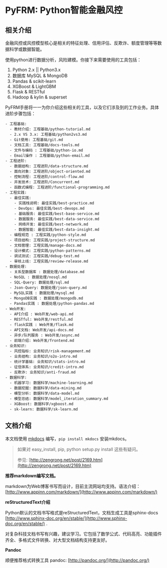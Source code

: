 # PyFRM: Python智能金融风控

## 相关介绍
金融风控或风控模型核心是相关的特征处理、信用评估、反欺诈、额度管理等等数据科学或数据智能。

使用python进行数据分析，风险建模。你接下来需要使用的工具包括：

1. Python 2.x || Python3.x
2. 数据库 MySQL & MongoDB
3. Pandas & scikit-learn
4. XGBoost & LightGBM
5. Flask & RESTful
6. Hadoop & kylin & superset

PyFRM手册将一一为你介绍这些相关的工具，以及它们涉及到的工作业务。具体进阶步骤包括：

    - 工程基础:
      - 教材介绍: 工程基础/python-tutorial.md
      - 2.x VS 3.x: 工程基础/python2vs3.md
      - Git使用: 工程基础/git.md
      - 文档工具: 工程基础/docs-tools.md
      - 文件与编码 : 工程基础/python-io.md
      - Email操作 : 工程基础/python-email.md
    - 工程进阶:
      - 数据结构: 工程进阶/data-structure.md
      - 面向对象: 工程进阶/object-oriented.md
      - 控制流程: 工程进阶/control-flow.md
      - 并发技术: 工程进阶/Concurrent.md
      - 函数式编程: 工程进阶/functional-programming.md
    - 工程实践:
      - 最佳实践:
        - 实践栈说明: 最佳实践/best-practice.md
        - DevOps: 最佳实践/best-devops.md
        - 基础服务: 最佳实践/best-base-service.md
        - 数据服务: 最佳实践/best-data-service.md
        - 网络开发: 最佳实践/best-network.md
        - 数据智能: 最佳实践/best-data-insight.md
      - 编程规范 : 工程实践/python-style.md
      - 项目结构: 工程实践/project-structure.md
      - 文档管理: 工程实践/manage-docs.md
      - 设计模式: 工程实践/python-patterns.md
      - 调试测试: 工程实践/debug-test.md
      - 审核上线: 工程实践/review-release.md
    - 数据处理:
      - 关系型数据库 : 数据处理/database.md
      - NoSQL : 数据处理/nosql.md
      - SQL-Query: 数据处理/sql.md
      - Json-Query: 数据处理/json-query.md
      - MySQL实践 : 数据处理/mysql.md
      - MongoDB实践 : 数据处理/mongodb.md
      - Pandas实践 : 数据处理/python-pandas.md
    - Web开发:
      - API介绍 : Web开发/web-api.md
      - RESTful: Web开发/restful.md
      - flask实践 : Web开发/flask.md
      - API文档: Web开发/api-docs.md
      - 异步/队列服务 : Web开发/async.md
      - 前端介绍: Web开发/frontend.md
    - 业务知识:
      - 风控指标: 业务知识/risk-management.md
      - 业务结构: 业务知识/o2o-intro.md
      - 统计学基础: 业务知识/stats-intro.md
      - 征信体系: 业务知识/credit-intro.md
      - 反欺诈: 业务知识/anti-fraud.md
    - 数据科学:
      - 机器学习: 数据科学/machine-learning.md
      - 数据挖掘: 数据科学/data-mining.md
      - 模型分析: 数据科学/data-model.md
      - 模型总结: 数据科学/model_iteration_summary.md
      - XGBoost: 数据科学/xgboost.md
      - sk-learn: 数据科学/sk-learn.md

## 文档介绍
本文档使用 [mkdocs](http://www.mkdocs.org/) 编写，`pip install mkdocs` 安装mkdocs。

> 如果对 easy_install, pip, python setup.py install 这些有疑问。
> 
> 参见: [http://zengrong.net/post/2169.htm](http://zengrong.net/post/2169.htm)

**推荐markdown编写文档。**

markdown为Web博客书写而设计，目前主流网站均支持。语法介绍： [http://www.appinn.com/markdown/](http://www.appinn.com/markdown/)

**reStructuredText介绍**

Python默认的文档书写格式是reStructuredText，文档生成工具是sphinx-docs [http://www.sphinx-doc.org/en/stable/](http://www.sphinx-doc.org/en/stable/) .

对复杂科技文档书写有兴趣，建议学习。它包括了数学公式、代码高亮、功能插件齐全、多格式文件转换、对大型文档结构支持更友好。

**Pandoc**

顺便推荐格式转换工具 pandoc: [http://pandoc.org/](http://pandoc.org/)

